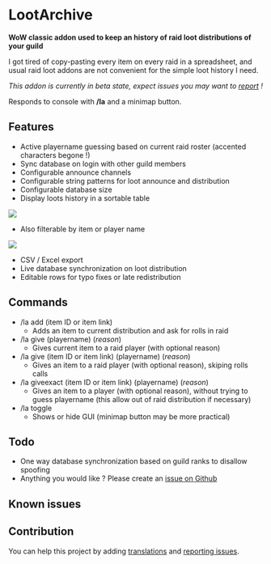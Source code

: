 # LootArchive

**WoW classic addon used to keep an history of raid loot distributions of your guild**

I got tired of copy-pasting every item on every raid in a spreadsheet, and usual raid loot addons are not convenient for the simple loot history I need.

_This addon is currently in beta state, expect issues you may want to [report](https://github.com/ZergRael/LootArchive/issues) !_

Responds to console with **/la** and a minimap button.

## Features

- Active playername guessing based on current raid roster (accented characters begone !)
- Sync database on login with other guild members
- Configurable announce channels
- Configurable string patterns for loot announce and distribution
- Configurable database size
- Display loots history in a sortable table

![](https://img.klso.fr/image/6950c4e5-b70d-4d32-bb3c-8a8bdc405bf3.png)

- Also filterable by item or player name

![](https://img.klso.fr/image/77b12be1-0de1-46a4-98e1-64fefbb523c1.png)

- CSV / Excel export
- Live database synchronization on loot distribution
- Editable rows for typo fixes or late redistribution

## Commands

- /la add (item ID or item link)
  - Adds an item to current distribution and ask for rolls in raid
- /la give (playername) (_reason_)
  - Gives current item to a raid player (with optional reason)
- /la give (item ID or item link) (playername) (_reason_)
  - Gives an item to a raid player (with optional reason), skiping rolls calls
- /la giveexact (item ID or item link) (playername) (_reason_)
  - Gives an item to a player (with optional reason), without trying to guess playername (this allow out of raid distribution if necessary)
- /la toggle
  - Shows or hide GUI (minimap button may be more practical)

## Todo

- One way database synchronization based on guild ranks to disallow spoofing
- Anything you would like ? Please create an [issue on Github](https://github.com/ZergRael/LootArchive/issues)

## Known issues

## Contribution

You can help this project by adding [translations](https://www.curseforge.com/wow/addons/lootarchive/localization) and [reporting issues](https://github.com/ZergRael/LootArchive/issues).

